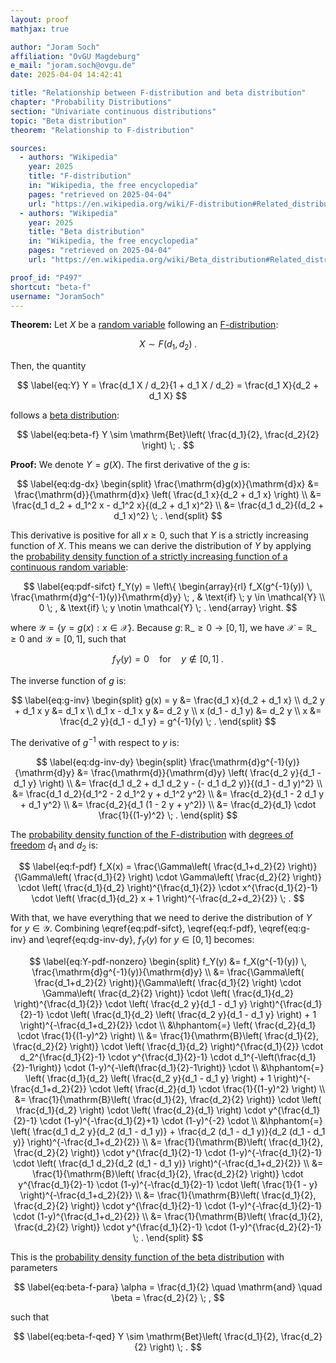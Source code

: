 ```yaml
---
layout: proof
mathjax: true

author: "Joram Soch"
affiliation: "OvGU Magdeburg"
e_mail: "joram.soch@ovgu.de"
date: 2025-04-04 14:42:41

title: "Relationship between F-distribution and beta distribution"
chapter: "Probability Distributions"
section: "Univariate continuous distributions"
topic: "Beta distribution"
theorem: "Relationship to F-distribution"

sources:
  - authors: "Wikipedia"
    year: 2025
    title: "F-distribution"
    in: "Wikipedia, the free encyclopedia"
    pages: "retrieved on 2025-04-04"
    url: "https://en.wikipedia.org/wiki/F-distribution#Related_distributions"
  - authors: "Wikipedia"
    year: 2025
    title: "Beta distribution"
    in: "Wikipedia, the free encyclopedia"
    pages: "retrieved on 2025-04-04"
    url: "https://en.wikipedia.org/wiki/Beta_distribution#Related_distributions"

proof_id: "P497"
shortcut: "beta-f"
username: "JoramSoch"
---
```



**Theorem:** Let $X$ be a [random variable](/D/rvar) following an [F-distribution](/D/f):

$$ \label{eq:X}
X \sim F(d_1, d_2) \; .
$$

Then, the quantity

$$ \label{eq:Y}
Y = \frac{d_1 X / d_2}{1 + d_1 X / d_2} = \frac{d_1 X}{d_2 + d_1 X}
$$

follows a [beta distribution](/D/beta):

$$ \label{eq:beta-f}
Y \sim \mathrm{Bet}\left( \frac{d_1}{2}, \frac{d_2}{2} \right) \; .
$$


**Proof:** We denote $Y = g(X)$. The first derivative of the $g$ is:

$$ \label{eq:dg-dx}
\begin{split}
   \frac{\mathrm{d}g(x)}{\mathrm{d}x}
&= \frac{\mathrm{d}}{\mathrm{d}x} \left( \frac{d_1 x}{d_2 + d_1 x} \right) \\
&= \frac{d_1 d_2 + d_1^2 x - d_1^2 x}{(d_2 + d_1 x)^2} \\
&= \frac{d_1 d_2}{(d_2 + d_1 x)^2} \; .
\end{split}
$$

This derivative is positive for all $x \geq 0$, such that $Y$ is a strictly increasing function of $X$. This means we can derive the distribution of $Y$ by applying the [probability density function of a strictly increasing function of a continuous random variable](/P/pdf-sifct):

$$ \label{eq:pdf-sifct}
f_Y(y) = \left\{
\begin{array}{rl}
f_X(g^{-1}(y)) \, \frac{\mathrm{d}g^{-1}(y)}{\mathrm{d}y} \; , & \text{if} \; y \in \mathcal{Y} \\
0 \; , & \text{if} \; y \notin \mathcal{Y} \; .
\end{array}
\right.
$$

where $\mathcal{Y} = \left\lbrace y = g(x): x \in \mathcal{X} \right\rbrace$. Because $g: \, \mathbb{R}\_{\geq 0} \rightarrow [0,1]$, we have $\mathcal{X} = \mathbb{R}\_{\geq 0}$ and $\mathcal{Y} = [0, 1]$, such that

$$ \label{eq:Y-pdf-zero}
f_Y(y) = 0
\quad \text{for} \quad
y \notin [0,1] \; .
$$

The inverse function of $g$ is:

$$ \label{eq:g-inv}
\begin{split}
       g(x) = y &= \frac{d_1 x}{d_2 + d_1 x} \\
d_2 y + d_1 x y &= d_1 x \\
d_1 x - d_1 x y &= d_2 y \\
x (d_1 - d_1 y) &= d_2 y \\
              x &= \frac{d_2 y}{d_1 - d_1 y} = g^{-1}(y) \; .
\end{split}
$$

The derivative of $g^{-1}$ with respect to $y$ is:

$$ \label{eq:dg-inv-dy}
\begin{split}
   \frac{\mathrm{d}g^{-1}(y)}{\mathrm{d}y}
&= \frac{\mathrm{d}}{\mathrm{d}y} \left( \frac{d_2 y}{d_1 - d_1 y} \right) \\
&= \frac{d_1 d_2 + d_1 d_2 y - (- d_1 d_2 y)}{(d_1 - d_1 y)^2} \\
&= \frac{d_1 d_2}{d_1^2 - 2 d_1^2 y + d_1^2 y^2} \\
&= \frac{d_2}{d_1 - 2 d_1 y + d_1 y^2} \\
&= \frac{d_2}{d_1 (1 - 2 y + y^2)} \\
&= \frac{d_2}{d_1} \cdot \frac{1}{(1-y)^2} \; .
\end{split}
$$

The [probability density function of the F-distribution](/P/f-pdf) with [degrees of freedom](/D/dof) $d_1$ and $d_2$ is:

$$ \label{eq:f-pdf}
f_X(x) = \frac{\Gamma\left( \frac{d_1+d_2}{2} \right)}{\Gamma\left( \frac{d_1}{2} \right) \cdot \Gamma\left( \frac{d_2}{2} \right)} \cdot \left( \frac{d_1}{d_2} \right)^{\frac{d_1}{2}} \cdot x^{\frac{d_1}{2}-1} \cdot \left( \frac{d_1}{d_2} x + 1 \right)^{-\frac{d_2+d_2}{2}} \; .
$$

With that, we have everything that we need to derive the distribution of $Y$ for $y \in \mathcal{Y}$. Combining \eqref{eq:pdf-sifct}, \eqref{eq:f-pdf}, \eqref{eq:g-inv} and \eqref{eq:dg-inv-dy}, $f_Y(y)$ for $y \in [0,1]$ becomes:

$$ \label{eq:Y-pdf-nonzero}
\begin{split}
   f_Y(y)
&= f_X(g^{-1}(y)) \, \frac{\mathrm{d}g^{-1}(y)}{\mathrm{d}y} \\
&= \frac{\Gamma\left( \frac{d_1+d_2}{2} \right)}{\Gamma\left( \frac{d_1}{2} \right) \cdot \Gamma\left( \frac{d_2}{2} \right)} \cdot \left( \frac{d_1}{d_2} \right)^{\frac{d_1}{2}} \cdot \left( \frac{d_2 y}{d_1 - d_1 y} \right)^{\frac{d_1}{2}-1} \cdot \left( \frac{d_1}{d_2} \left( \frac{d_2 y}{d_1 - d_1 y} \right) + 1 \right)^{-\frac{d_1+d_2}{2}} \cdot \\
&\hphantom{=} \left( \frac{d_2}{d_1} \cdot \frac{1}{(1-y)^2} \right) \\
&= \frac{1}{\mathrm{B}\left( \frac{d_1}{2}, \frac{d_2}{2} \right)} \cdot \left( \frac{d_1}{d_2} \right)^{\frac{d_1}{2}} \cdot d_2^{\frac{d_1}{2}-1} \cdot y^{\frac{d_1}{2}-1} \cdot d_1^{-\left(\frac{d_1}{2}-1\right)} \cdot (1-y)^{-\left(\frac{d_1}{2}-1\right)} \cdot \\
&\hphantom{=} \left( \frac{d_1}{d_2} \left( \frac{d_2 y}{d_1 - d_1 y} \right) + 1 \right)^{-\frac{d_1+d_2}{2}} \cdot \left( \frac{d_2}{d_1} \cdot \frac{1}{(1-y)^2} \right) \\
&= \frac{1}{\mathrm{B}\left( \frac{d_1}{2}, \frac{d_2}{2} \right)} \cdot \left( \frac{d_1}{d_2} \right) \cdot \left( \frac{d_2}{d_1} \right) \cdot y^{\frac{d_1}{2}-1} \cdot (1-y)^{-\frac{d_1}{2}+1} \cdot (1-y)^{-2} \cdot \\
&\hphantom{=} \left( \frac{d_1 d_2 y}{d_2 (d_1 - d_1 y)} + \frac{d_2 (d_1 - d_1 y)}{d_2 (d_1 - d_1 y)} \right)^{-\frac{d_1+d_2}{2}} \\
&= \frac{1}{\mathrm{B}\left( \frac{d_1}{2}, \frac{d_2}{2} \right)} \cdot y^{\frac{d_1}{2}-1} \cdot (1-y)^{-\frac{d_1}{2}-1} \cdot \left( \frac{d_1 d_2}{d_2 (d_1 - d_1 y)} \right)^{-\frac{d_1+d_2}{2}} \\
&= \frac{1}{\mathrm{B}\left( \frac{d_1}{2}, \frac{d_2}{2} \right)} \cdot y^{\frac{d_1}{2}-1} \cdot (1-y)^{-\frac{d_1}{2}-1} \cdot \left( \frac{1}{1 - y} \right)^{-\frac{d_1+d_2}{2}} \\
&= \frac{1}{\mathrm{B}\left( \frac{d_1}{2}, \frac{d_2}{2} \right)} \cdot y^{\frac{d_1}{2}-1} \cdot (1-y)^{-\frac{d_1}{2}-1} \cdot (1-y)^{\frac{d_1+d_2}{2}} \\
&= \frac{1}{\mathrm{B}\left( \frac{d_1}{2}, \frac{d_2}{2} \right)} \cdot y^{\frac{d_1}{2}-1} \cdot (1-y)^{\frac{d_2}{2}-1} \; .
\end{split}
$$

This is the [probability density function of the beta distribution](/P/beta-pdf) with parameters

$$ \label{eq:beta-f-para}
\alpha = \frac{d_1}{2}
\quad \mathrm{and} \quad
\beta = \frac{d_2}{2} \; ,
$$

such that

$$ \label{eq:beta-f-qed}
Y \sim \mathrm{Bet}\left( \frac{d_1}{2}, \frac{d_2}{2} \right) \; .
$$
